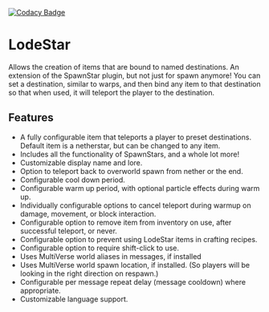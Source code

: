 [![Codacy Badge](https://app.codacy.com/project/badge/Grade/b6ce0eeb50774ec89cf60b81e8d3522f)](https://www.codacy.com/gh/tim-savage/LodeStar/dashboard?utm_source=github.com&amp;utm_medium=referral&amp;utm_content=tim-savage/LodeStar&amp;utm_campaign=Badge_Grade)

# LodeStar

Allows the creation of items that are bound to named destinations.
An extension of the SpawnStar plugin, but not just for spawn anymore!
You can set a destination, similar to warps, and then bind any item to that 
destination so that when used, it will teleport the player to the destination.

## Features

*  A fully configurable item that teleports a player to preset destinations. Default item is a netherstar, but can be changed to any item.
*  Includes all the functionality of SpawnStars, and a whole lot more!
*  Customizable display name and lore.
*  Option to teleport back to overworld spawn from nether or the end.
*  Configurable cool down period.
*  Configurable warm up period, with optional particle effects during warm up.
*  Individually configurable options to cancel teleport during warmup on damage, movement, or block interaction.
*  Configurable option to remove item from inventory on use, after successful teleport, or never.
*  Configurable option to prevent using LodeStar items in crafting recipes.
*  Configurable option to require shift-click to use.
*  Uses MultiVerse world aliases in messages, if installed
*  Uses MultiVerse world spawn location, if installed. (So players will be looking in the right direction on respawn.)
*  Configurable per message repeat delay (message cooldown) where appropriate.
*  Customizable language support.
